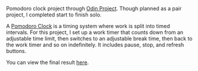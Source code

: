 Pomodoro clock project through [Odin Project](https://www.theodinproject.com/courses/web-development-101/lessons/pairing-project). Though planned as a pair project, I completed start to finish solo. 

A [Pomodoro Clock](https://en.wikipedia.org/wiki/Pomodoro_Technique) is a timing system where work is split into timed intervals. For this project, I set up a work timer that counts down from an adjustable time limit, then switches to an adjustable break time, then back to the work timer and so on indefinitely. It includes pause, stop, and refresh buttons. 

You can view the final result [here](http://tasty-spade.surge.sh/).
